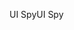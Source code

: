 <span data-ttu-id="a9fc2-101">UI Spy</span><span class="sxs-lookup"><span data-stu-id="a9fc2-101">UI Spy</span></span>